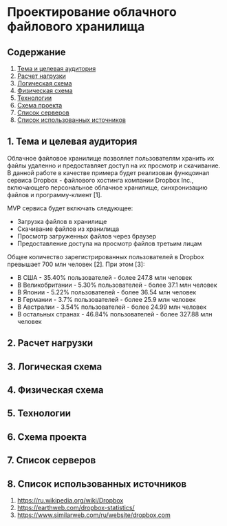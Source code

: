 # Проектирование облачного файлового хранилища


## Содержание
1. [Тема и целевая аудитория](#part-1)
2. [Расчет нагрузки](#part-2)
3. [Логическая схема](#part-3)
4. [Физическая схема](#part-4)
5. [Технологии](#part-5)
6. [Схема проекта](#part-6)
7. [Список серверов](#part-7)
8. [Список использованных источников](#part-8)


## 1. Тема и целевая аудитория <a name="part-1"></a>
Облачное файловое хранилище позволяет пользователям хранить их файлы удаленно и предоставляет доступ на их просмотр и скачивание. В данной работе в качестве примера будет реализован функцоинал сервиса Dropbox - файлового хостинга компании Dropbox Inc., включающего персональное облачное хранилище, синхронизацию файлов и программу-клиент [1].

MVP сервиса будет включать следующее:
* Загрузка файлов в хранилище
* Скачивание файлов из хранилища
* Просмотр загруженных файлов через браузер
* Предоставление доступа на просмотр файлов третьим лицам

Общее количество зарегистрированных пользователей в Dropbox превышает 700 млн человек [2]. При этом [3]:
* В США - 35.40% пользователей - более 247.8 млн человек
* В Великобритании - 5.30% пользователей - более 37.1 млн человек
* В Японии - 5.22% пользователей - более 36.54 млн человек
* В Германии - 3.7% пользователей - более 25.9 млн человек
* В Австралии - 3.54% пользователей - более 24.99 млн человек
* В остальных странах - 46.84% пользователей - более 327.88 млн человек

## 2. Расчет нагрузки <a name="part-2"></a>


## 3. Логическая схема <a name="part-3"></a>


## 4. Физическая схема <a name="part-4"></a>


## 5. Технологии <a name="part-5"></a>


## 6. Схема проекта <a name="part-6"></a>


## 7. Список серверов <a name="part-7"></a>


## 8. Список использованных источников <a name="part-8"></a>
1. https://ru.wikipedia.org/wiki/Dropbox
2. https://earthweb.com/dropbox-statistics/
3. https://www.similarweb.com/ru/website/dropbox.com
